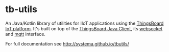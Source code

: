 # tb-utils 


An Java/Kotlin library of utilities for IIoT applications using the [ThingsBoard IoT platform](https://thingsboard.io).
It's built on top of the [ThingsBoard Java Client](https://thingsboard.io/docs/reference/rest-client/),
its [websocket](https://thingsboard.io/docs/user-guide/telemetry/#websocket-api)
and [mqtt](https://thingsboard.io/docs/reference/mqtt-api/) interface.

For full documentation see http://systema.github.io/tbutils/


<!-- TODO: add link to the full API docs -->


